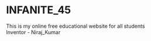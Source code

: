 # INFANITE_45
This is my online free educational website for all students
<br>
Inventor - Niraj_Kumar
